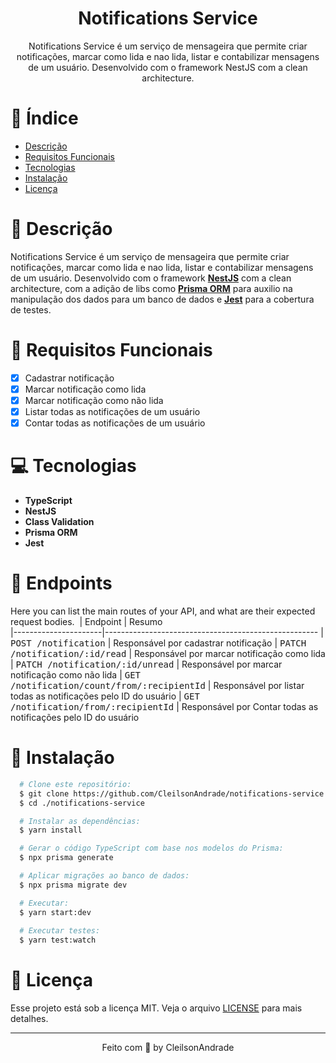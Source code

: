 <div align="center">
  <h1>Notifications Service</h1>
  <p>Notifications Service é um serviço de mensageira que permite criar notificações, marcar como lida e nao lida, listar e contabilizar mensagens de um usuário. Desenvolvido com o framework NestJS com a clean architecture.</p>
</div>

# 📒 Índice
* [Descrição](#descrição)
* [Requisitos Funcionais](#requisitos)
* [Tecnologias](#tecnologias)
* [Instalação](#instalação)
* [Licença](#licença)

# 📃 <span id="descrição">Descrição</span>
Notifications Service é um serviço de mensageira que permite criar notificações, marcar como lida e nao lida, listar e contabilizar mensagens de um usuário. Desenvolvido com o framework [**NestJS**](https://nestjs.com/) com a clean architecture, com a adição de libs como [**Prisma ORM**](https://www.prisma.io/) para auxilio na manipulação dos dados para um banco de dados e [**Jest**](https://jestjs.io/pt-BR/) para a cobertura de testes.

# 📌 <span id="requisitos">Requisitos Funcionais</span>
- [x] Cadastrar notificação<br>
- [x] Marcar notificação como lida<br>
- [x] Marcar notificação como não lida<br>
- [x] Listar todas as notificações de um usuário<br>
- [x] Contar todas as notificações de um usuário<br>

# 💻 <span id="tecnologias">Tecnologias</span>
- **TypeScript**
- **NestJS**
- **Class Validation**
- **Prisma ORM**
- **Jest**

# 📍 <span id="endpoints">Endpoints</span>

Here you can list the main routes of your API, and what are their expected request bodies.
​
| Endpoint               | Resumo                                          
|----------------------|-----------------------------------------------------
| <kbd>POST /notification</kbd>     | Responsável por cadastrar notificação
| <kbd>PATCH /notification/:id/read</kbd>     | Responsável por marcar notificação como lida
| <kbd>PATCH /notification/:id/unread</kbd>     | Responsável por marcar notificação como não lida
| <kbd>GET /notification/count/from/:recipientId</kbd>     |   Responsável por listar todas as notificações pelo ID do usuário
| <kbd>GET /notification/from/:recipientId</kbd>     | Responsável por Contar todas as notificações pelo ID do usuário

# 🚀 <span id="instalação">Instalação</span>
```bash
  # Clone este repositório:
  $ git clone https://github.com/CleilsonAndrade/notifications-service.git
  $ cd ./notifications-service

  # Instalar as dependências:
  $ yarn install

  # Gerar o código TypeScript com base nos modelos do Prisma:
  $ npx prisma generate

  # Aplicar migrações ao banco de dados:
  $ npx prisma migrate dev

  # Executar:
  $ yarn start:dev
  
  # Executar testes:
  $ yarn test:watch
```

# 📝 <span id="licença">Licença</span>
Esse projeto está sob a licença MIT. Veja o arquivo [LICENSE](LICENSE) para mais detalhes.

---

<p align="center">
  Feito com 💜 by CleilsonAndrade
</p>